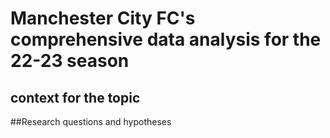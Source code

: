 # Manchester City FC's comprehensive data analysis for the 22-23 season
## context for the topic

##Research questions and hypotheses

